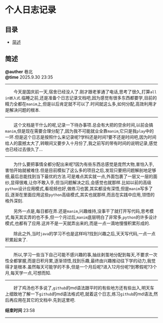# 个人日志记录
## 目录
- [简述](#简述)

## 简述
**@auther** 巷北  
**@time** 2025.9.30 23:35  

---

&emsp;&emsp;今天是国庆前一天,宿舍已经没人了.刚才跟老爹通了电话,思考了很久,打算`all in嵌入式`.临睡之前,还是准备个日志记录文档吧,因为感觉有很多东西都要学,目前的精力全都在`manim`上,但是以后肯定就不可以了.时间就这么多,如何分配,高效利用才是解决问题的根本.  

---

&emsp;&emsp;这个文档是干什么的呢,记录一下待办事项.总会有大把的空余时间,以前会搞`manim`,但是现在需要合理分配了,因为我不可能就业全靠`manim`,它只是我`play`中的一环.但是这个日志是按照什么来记录呢?学科还是时间?要不还是时间吧,因为时间给人的震撼太大了,转眼间又要步入十月份了,我之前写的带有时间的说明记录,感觉也已经过去很久了...  

---

&emsp;&emsp;为什么要把事情全都分配出来呢?因为有些东西总感觉是庞然大物,害怕入手,害怕开始就被难住.但是目前模拟了这么多的项目之后,发现只要把问题解剖地足够细,最后总能找到当下最优的方法.可是难点其实就一点,外面包裹了一层又一层的面纱,显得很难,让你不敢入手,但当问题解决之后,会感觉也就那样.比如以前的高级`python`设计应用模式,看视频也好,做练习也罢,其实都没有深悟,但是`manim`写多了后,逐渐在里面应用这些`python`高级模式,其实也就那样,而且在实践中应用,领悟的格外深刻.  

&emsp;&emsp;另外一点是,每日都在弄.还是`manim`,兴趣维持,没事干了就打开写代码,思考模式,每天其实弄的也不多,但一个月过后,`manim`底层明白了非常多,`python`的许多设计模式,也都有了应用.这并不是一天就弄出来的,而是一点一滴地慢慢积累形成的.  

&emsp;&emsp;除此之外,当时`java`的学习不也是这样吗?找到兴趣之后,天天写代码,一点一点积累起来了.  

---
&emsp;&emsp;所以,学习一些当下自己可能不感兴趣的事,抽丝剥茧地分配到每天,不要求一次性全都掌握,而是日积月累,逐渐领悟,找到乐趣,最终由兴趣推动往下学的动力,我觉得才是根本.虽然每天可能学的不多,但是一个月后呢?进入12月份呢?到寒假呢?3个月,每天学一点,可想而知.  

---

&emsp;&emsp;好了鸡汤也不多说了,`github`的md语法跟平时的有些地方还有些出入,明天车上细致地了解一下`github`的md语法格式吧,就着这个日志,练习`github`的md语法,然后再应用在其它的文档中.先到这里吧.

**结束时间** 23:58

---


